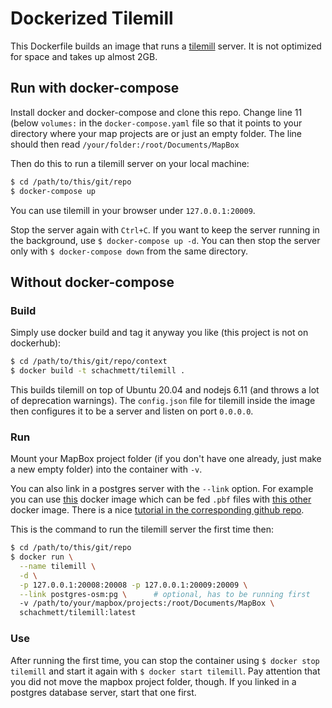 # Dockerized Tilemill

This Dockerfile builds an image that runs a [tilemill](https://github.com/tilemill-project/tilemill) server. It is not optimized for space and takes up almost 2GB.

## Run with docker-compose

Install docker and docker-compose and clone this repo. Change line 11 (below `volumes:` in the `docker-compose.yaml` file so that it points to your directory where your map projects are or just an empty folder. The line should then read `/your/folder:/root/Documents/MapBox`

Then do this to run a tilemill server on your local machine:

```sh
$ cd /path/to/this/git/repo
$ docker-compose up
```

You can use tilemill in your browser under `127.0.0.1:20009`.

Stop the server again with `Ctrl+C`. If you want to keep the server running in the background, use `$ docker-compose up -d`. You can then stop the server only with `$ docker-compose down` from the same directory.


## Without docker-compose

### Build

Simply use docker build and tag it anyway you like (this project is not on dockerhub):

```sh
$ cd /path/to/this/git/repo/context
$ docker build -t schachmett/tilemill .
```

This builds tilemill on top of Ubuntu 20.04 and nodejs 6.11 (and throws a lot of deprecation warnings). The `config.json` file for tilemill inside the image then configures it to be a server and listen on port `0.0.0.0`.

### Run

Mount your MapBox project folder (if you don't have one already, just make a new empty folder) into the container with `-v`. 

You can also link in a postgres server with the `--link` option. For example you can use [this](https://hub.docker.com/r/openfirmware/postgres-osm) docker image which can be fed `.pbf` files with [this other](https://hub.docker.com/r/openfirmware/osm2pgsql) docker image. There is a nice [tutorial in the corresponding github repo](https://github.com/openfirmware/docker-osm2pgsql/blob/master/TUTORIAL.markdown).

This is the command to run the tilemill server the first time then:

```sh
$ cd /path/to/this/git/repo
$ docker run \
  --name tilemill \
  -d \
  -p 127.0.0.1:20008:20008 -p 127.0.0.1:20009:20009 \
  --link postgres-osm:pg \		# optional, has to be running first
  -v /path/to/your/mapbox/projects:/root/Documents/MapBox \
  schachmett/tilemill:latest
```

### Use

After running the first time, you can stop the container using `$ docker stop tilemill` and start it again with `$ docker start tilemill`. Pay attention that you did not move the mapbox project folder, though. If you linked in a postgres database server, start that one first.
